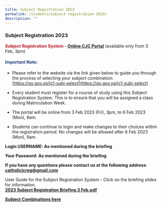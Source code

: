 ```yaml
---
title: Subject Registration 2023
permalink: /students/subject-registration-2023/
description: ""
---
```

### **Subject Registration 2023**

<span style = "color: #b61929"><b>Subject Registration System - </b></span> **[Online CJC Portal](https://portal.catholicjc.edu.sg/)** (available only from 3 Feb, 3pm)

#### <span style = "color: #213b81">Important Note:</span>

*   Please refer to the website via the link given below to guide you through the process of selecting your subject combination: [https://go.gov.sg/jc1-subj-select](https://go.gov.sg/jc1-subj-select)
    
*   Every student must register for a course of study using this Subject Registration System. This is to ensure that you will be assigned a class during Matriculation Week.
    
*   The portal will be online from 3 Feb 2023 (Fri), 3pm, to 6 Feb 2023 (Mon), 9am.
    
*   Students can continue to login and make changes to their choices within the registration period. No changes will be allowed after 6 Feb 2023 (Mon), 9am.

**Login USERNAME: As mentioned during the briefing**

**Your Password: As mentioned during the briefing**

**If you have any questions please contact us at the following address: [catholicjcreg@gmail.com](mailto:catholicjcreg@gmail.com)**

User Guide for the Subject Registration System - Click on the briefing slides for information.<br>
**[2023 Subject Registration Briefing 3 Feb.pdf](/files/2023subjectcombination.pdf)**

**[Subject Combinations here](https://moe-cjc-staging.netlify.app/admission/subject-combinations-2023/)**
